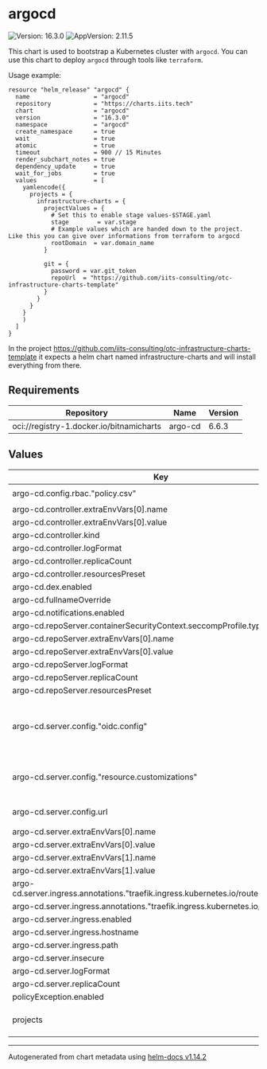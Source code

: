 # argocd

![Version: 16.3.0](https://img.shields.io/badge/Version-16.3.0-informational?style=flat-square) ![AppVersion: 2.11.5](https://img.shields.io/badge/AppVersion-2.11.5-informational?style=flat-square)

This chart is used to bootstrap a Kubernetes cluster with `argocd`.
You can use this chart to deploy `argocd` through tools like `terraform`.

Usage example:

```hcl
resource "helm_release" "argocd" {
  name                  = "argocd"
  repository            = "https://charts.iits.tech"
  chart                 = "argocd"
  version               = "16.3.0"
  namespace             = "argocd"
  create_namespace      = true
  wait                  = true
  atomic                = true
  timeout               = 900 // 15 Minutes
  render_subchart_notes = true
  dependency_update     = true
  wait_for_jobs         = true
  values                = [
    yamlencode({
      projects = {
        infrastructure-charts = {
          projectValues = {
            # Set this to enable stage values-$STAGE.yaml
            stage        = var.stage
            # Example values which are handed down to the project. Like this you can give over informations from terraform to argocd
            rootDomain  = var.domain_name
          }

          git = {
            password = var.git_token
            repoUrl  = "https://github.com/iits-consulting/otc-infrastructure-charts-template"
          }
        }
      }
    }
    )
  ]
}
```

In the project https://github.com/iits-consulting/otc-infrastructure-charts-template it expects a helm chart
named infrastructure-charts and will install everything from there.

## Requirements

| Repository | Name | Version |
|------------|------|---------|
| oci://registry-1.docker.io/bitnamicharts | argo-cd | 6.6.3 |

## Values

| Key | Type | Default | Description |
|-----|------|---------|-------------|
| argo-cd.config.rbac."policy.csv" | string | `"g, ARGOCD-ADMIN, role:admin\ng, SYSTEM-ADMINISTRATOR, role:admin\n"` |  |
| argo-cd.controller.extraEnvVars[0].name | string | `"TZ"` |  |
| argo-cd.controller.extraEnvVars[0].value | string | `"Europe/Berlin"` |  |
| argo-cd.controller.kind | string | `"StatefulSet"` |  |
| argo-cd.controller.logFormat | string | `"json"` |  |
| argo-cd.controller.replicaCount | int | `2` |  |
| argo-cd.controller.resourcesPreset | string | `"medium"` |  |
| argo-cd.dex.enabled | bool | `false` |  |
| argo-cd.fullnameOverride | string | `"argocd"` |  |
| argo-cd.notifications.enabled | bool | `false` |  |
| argo-cd.repoServer.containerSecurityContext.seccompProfile.type | string | `"Unconfined"` |  |
| argo-cd.repoServer.extraEnvVars[0].name | string | `"TZ"` |  |
| argo-cd.repoServer.extraEnvVars[0].value | string | `"Europe/Berlin"` |  |
| argo-cd.repoServer.logFormat | string | `"json"` |  |
| argo-cd.repoServer.replicaCount | int | `2` |  |
| argo-cd.repoServer.resourcesPreset | string | `"small"` |  |
| argo-cd.server.config."oidc.config" | string | `"name: OIDC\nissuer: $argocd-oidc:oidcURL\nclientID: $argocd-oidc:clientID\nclientSecret: $argocd-oidc:clientSecret\nrequestedScopes:\n  - openid\n  - profile\n  - email\n  - groups\nrequestedIDTokenClaims:\n  groups:\n    essential: true\n"` |  |
| argo-cd.server.config."resource.customizations" | string | `"# Ignores .data changes of all secrets with a vaultInjectionChecksum annotation\nargoproj.io/Application:\n ignoreDifferences: |\n    jqPathExpressions:\n      - '. | select(.metadata.annotations.parametersChecksum) | .spec.source.helm'\n      - '. | select(.metadata.annotations.valueFileChecksum) | .spec.source.helm'\n# Ignores caBundle and template changes of the following resources\nadmissionregistration.k8s.io/MutatingWebhookConfiguration:\n  ignoreDifferences: |\n    jqPathExpressions:\n      - .metadata.annotations.template\n      - '.webhooks'\napiextensions.k8s.io/CustomResourceDefinition:\n  ignoreDifferences: |\n    jqPathExpressions:\n      - .spec.conversion.webhookClientConfig.caBundle\nadmissionregistration.k8s.io/ValidatingWebhookConfiguration:\n  ignoreDifferences: |\n    jqPathExpressions:\n      - .metadata.annotations.template\n      - '.webhooks[]?.clientConfig.caBundle'\n      - '.webhooks'\ncert-manager.io/Certificate:\n  ignoreDifferences: |\n    jqPathExpressions:\n      - .spec.duration\nnetworking.k8s.io/Ingress:\n  health.lua: |\n    hs = {}\n    hs.status = \"Healthy\"\n    return hs\n"` |  |
| argo-cd.server.config.url | string | `"https://{{ .Values.server.ingress.hostname }}{{ .Values.server.ingress.path }}"` |  |
| argo-cd.server.extraEnvVars[0].name | string | `"TZ"` |  |
| argo-cd.server.extraEnvVars[0].value | string | `"Europe/Berlin"` |  |
| argo-cd.server.extraEnvVars[1].name | string | `"ARGOCD_SERVER_ROOTPATH"` |  |
| argo-cd.server.extraEnvVars[1].value | string | `"{{ if (.Values.server.ingress.path | eq \"/\" | not) }}{{ .Values.server.ingress.path   }}{{ end }}"` |  |
| argo-cd.server.ingress.annotations."traefik.ingress.kubernetes.io/router.entrypoints" | string | `"websecure"` |  |
| argo-cd.server.ingress.annotations."traefik.ingress.kubernetes.io/router.tls" | string | `"true"` |  |
| argo-cd.server.ingress.enabled | bool | `true` |  |
| argo-cd.server.ingress.hostname | string | `"SET_BY_TERRAFORM"` |  |
| argo-cd.server.ingress.path | string | `"/argocd"` |  |
| argo-cd.server.insecure | bool | `true` |  |
| argo-cd.server.logFormat | string | `"json"` |  |
| argo-cd.server.replicaCount | int | `2` |  |
| policyException.enabled | bool | `true` |  |
| projects | string | `nil` | List of projects which you want to bootstrap |

----------------------------------------------
Autogenerated from chart metadata using [helm-docs v1.14.2](https://github.com/norwoodj/helm-docs/releases/v1.14.2)
